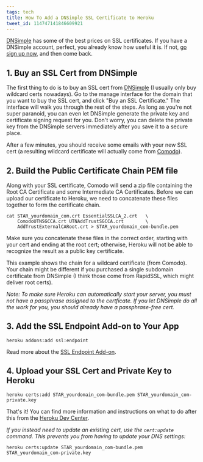 ```yaml
---
tags: tech
title: How To Add a DNSimple SSL Certificate to Heroku
tweet_id: 114747141846609921
---
```


[DNSimple][dnsimple] has some of the best prices on SSL certificates. If you
have a DNSimple account, perfect, you already know how useful it is.  If not,
[go sign up now][dnsimple], and then come back.

## 1. Buy an SSL Cert from DNSimple

The first thing to do is to buy an SSL cert from [DNSimple][dnsimple] (I
usually only buy wildcard certs nowadays). Go to the manage interface for the
domain that you want to buy the SSL cert, and click "Buy an SSL Certificate."
The interface will walk you through the rest of the steps.  As long as you're
not super paranoid, you can even let DNSimple generate the private key and
certificate signing request for you. Don't worry, you can delete the private
key from the DNSimple servers immediately after you save it to a secure place.

After a few minutes, you should receive some emails with your new SSL cert (a
resulting wildcard certificate will actually come from
[Comodo](http://www.comodo.com/)).

## 2. Build the Public Certificate Chain PEM file

Along with your SSL certificate, Comodo will send a zip file containing the Root
CA Certificate and some Intermediate CA Certificates.  Before we can upload our
certificate to Heroku, we need to concatenate these files together to form the
certificate chain.

```shell
cat STAR_yourdomain_com.crt EssentialSSLCA_2.crt   \
    ComodoUTNSGCCA.crt UTNAddTrustSGCCA.crt        \
    AddTrustExternalCARoot.crt > STAR_yourdomain_com-bundle.pem
```

Make sure you concatenate these files in the correct order, starting with your
cert and ending at the root cert; otherwise, Heroku will not be able to
recognize the result as a public key certificate.

This example shows the chain for a wildcard certificate (from Comodo). Your
chain might be different if you purchased a single subdomain certificate from
DNSimple (I think those come from RapidSSL, which might deliver root certs).

_Note: To make sure Heroku can automatically start your server, you must not
have a passphrase assigned to the certficate.  If you let DNSimple do all the
work for you, you should already have a passphrase-free cert._

## 3. Add the SSL Endpoint Add-on to Your App

```shell
heroku addons:add ssl:endpoint
```

Read more about the
[SSL Endpoint Add-on](https://devcenter.heroku.com/articles/ssl-endpoint#add_the_ssl_endpoint_addon_to_your_app).

## 4. Upload your SSL Cert and Private Key to Heroku

```shell
heroku certs:add STAR_yourdomain_com-bundle.pem STAR_yourdomain_com-private.key
```

That's it! You can find more information and instructions on what to do after
 this from the [Heroku Dev Center](https://devcenter.heroku.com/articles/ssl-endpoint).

_If you instead need to update an existing cert, use the `cert:update`
command. This prevents you from having to update your DNS settings:_

```shell
heroku certs:update STAR_yourdomain_com-bundle.pem STAR_yourdomain_com-private.key
```

[dnsimple]: https://dnsimple.com/r/fb212a64f8e1b6
